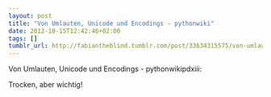 ```yaml
---
layout: post
title: "Von Umlauten, Unicode und Encodings - pythonwiki"
date: 2012-10-15T12:42:46+02:00
tags: []
tumblr_url: http://fabiantheblind.tumblr.com/post/33634315575/von-umlauten-unicode-und-encodings-pythonwiki
---
```

Von Umlauten, Unicode und Encodings - pythonwikipdxiii:

Trocken, aber wichtig!
